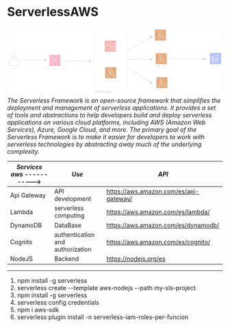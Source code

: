 # ServerlessAWS

![Texto alternativo](./img/architecture.png)
_The Serverless Framework is an open-source framework that simplifies the deployment and management of serverless applications. It provides a set of tools and abstractions to help developers build and deploy serverless applications on various cloud platforms, including AWS (Amazon Web Services), Azure, Google Cloud, and more. The primary goal of the Serverless Framework is to make it easier for developers to work with serverless technologies by abstracting away much of the underlying complexity._

| _Services aws_ -----------> | _Use_                            | _API_                                  |
| --------------------------- | -------------------------------- | -------------------------------------- |
| Api Gateway                 | API development                  | https://aws.amazon.com/es/api-gateway/ |
| Lambda                      | serverless computing             | https://aws.amazon.com/es/lambda/      |
| DynamoDB                    | DataBase                         | https://aws.amazon.com/es/dynamodb/    |
| Cognito                     | authentication and authorization | https://aws.amazon.com/es/cognito/     |
| NodeJS                      | Backend                          | https://nodejs.org/es                  |

---

1. npm install -g serverless
2. serverless create --template aws-nodejs --path my-sls-project
3. npm install -g serverless
4. serverless config credentials
5. npm i aws-sdk
6. serverless plugin install -n serverless-iam-roles-per-funcion

